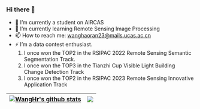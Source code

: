 ### Hi there 👋

<!--
**wanghr-git/wanghr-git** is a ✨ _special_ ✨ repository because its `README.md` (this file) appears on your GitHub profile.

Here are some ideas to get you started:

- 🔭 I’m currently working on ...
- 🌱 I’m currently learning ...
- 👯 I’m looking to collaborate on ...
- 🤔 I’m looking for help with ...
- 💬 Ask me about ...
- 📫 How to reach me: ...
- 😄 Pronouns: ...
- ⚡ Fun fact: ...
-->
- 🔭 I’m currently a student on AIRCAS
- 🌱 I’m currently learning Remote Sensing Image Processing
- 📫 How to reach me: wanghaoran23@mails.ucas.ac.cn
- ⚡ I’m a data contest enthusiast.
  1. I once won the TOP2 in the RSIPAC 2022 Remote Sensing Semantic Segmentation Track.
  2. I once won the TOP3 in the Tianzhi Cup Visible Light Building Change Detection Track
  3. I once won the TOP2 in the RSIPAC 2023 Remote Sensing Innovative Application Track

| <a href="https://github.com/wanghr-git"><img align="center" src="https://github-readme-stats.vercel.app/api?username=wanghr-git&show_icons=true&include_all_commits=true&theme=buefy&hide_border=true" alt="WangHr's github stats" /></a> | <a href="https://github.com/wanghr-git"><img align="center" src="https://github-readme-stats.vercel.app/api/top-langs/?username=wanghr-git&layout=compact&theme=buefy&hide_border=true" /></a> |
| ------------- | ------------- |
